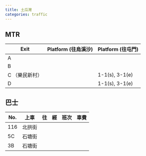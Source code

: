 ```yaml
---
title: 土瓜灣
categories: traffic
---
```


## MTR

| Exit     | Platform (往烏溪沙) | Platform (往屯門) |
| -------- | --------------- | -------------- |
| A        |                 |                |
| B        |                 |                |
| C （樂民新村） |                 | 1-1(s), 3-1(e) |
| D        |                 | 1-1(s), 3-1(e) |

## 巴士

| No. | 上車   | 往  | 經  | 班次 | 車費 |
| ------ | ------ | --- | --- | ---- | ---- |
| 116    | 北拱街 |     |     |      |      |
| 5C     | 石塘街 |     |     |      |      |
| 3B     | 石塘街 |     |     |      |      |
